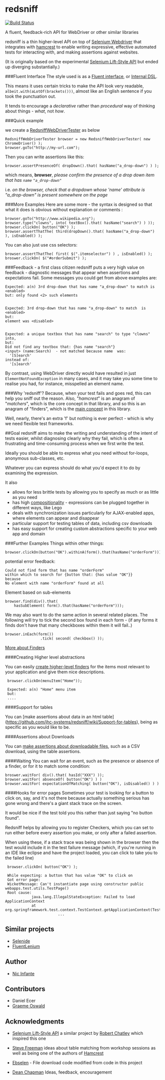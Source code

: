 redsniff
========
[![Build Status](https://travis-ci.org/jhc-systems/redsniff.svg?branch=master)](https://travis-ci.org/jhc-systems/redsniff)


A fluent, feedback-rich API for WebDriver or other similar libraries

redsniff is a thin higher-level API on top of [Selenium Webdriver](http://code.google.com/p/selenium/wiki/GettingStarted) that integrates with [hamcrest](http://code.google.com/p/hamcrest/wiki/Tutorial) to enable writing expressive, effective automated tests for interacting with, and making assertions against websites. 

(It is originally based on the experimental [Selenium Lift-Style API](http://code.google.com/p/selenium/wiki/LiftStyleApi) but ended up diverging substantially.)

###Fluent Interface
The style used is as a [Fluent interface](http://en.wikipedia.org/wiki/Fluent_interface), or [Internal DSL](http://martinfowler.com/books/dsl.html).

This means it uses certain tricks to make the API look very readable, `albeit.with(aLotOf(brackets()))`, almost like an English sentence if you took the punctuation out. 

It tends to encourage a *declarative* rather than *procedural* way of thinking about things - *what*, not *how*.

###Quick example

we create a [RedsniffWebDriverTester](https://github.com/jhc-systems/redsniff/wiki/RedsniffWebDriverTester) as below  

    RedsniffWebDriverTester browser = new RedsniffWebDriverTester( new ChromeDriver() );
    browser.goTo("http://my-url.com");


Then you can write assertions like this:

    browser.assertPresenceOf( dropDown().that( hasName("a_drop-down") ) );


which means, **browser**, *please confirm the presence of a drop down item that has `name` `"a_drop-down"`*

i.e. *on the browser, check that a dropdown whose 'name' attribute is "a_drop-down" is present somewhere on the page*


###More Examples
Here are some more - the syntax is designed so that what it does is obvious without explanation or comments :

    browser.goTo("http://www.wikipedia.org");
    browser.type("clowns", into( textBox().that( hasName("search") ) ));
    browser.clickOn( button("OK") );
    browser.assertThatThe( third(dropDown().that( hasName("a_drop-down") ), isEnabled() );
    
You can also just use css selectors:

    browser.assertThatThe( first( $(".itemselector") ) , isEnabled() );
    broswer.clickOn( $("#orderSubmit") );

###Feedback - a first class citizen
redsniff puts a very high value on feedback - diagnostic messages that appear when assertions and expectations fail.
Some messages you could get from above examples are:

    Expected: a(n) 3rd drop-down that has name "a_drop-down" to match is <enabled>
    but: only found <2> such elements


    Expected: 3rd drop-down that has name "a_drop-down" to match  is <enabled>
    but:
    element was <disabled>


    Expected: a unique textbox that has name "search" to type "clowns" into, 
    but:
    Did not find any textbox that: {has name "search"}
    <input> (name:Search)  - not matched because name  was:
      '[S]earch'
    instead of:
      '[s]earch'

By contrast, using WebDriver directly would have resulted in just `ElementNotFoundException` in many cases, and it may take you some time to realise you had, for instance, misspelled an element name.


###Why 'redsniff'?
Because, when your test fails and goes red, this can help you sniff out the reason.  Also, "_hamcrest_" is an anagram of "_matchers_", which is the core concept in that library, and so this is an anagram of "finders", which is the [main concept](https://github.com/jhc-systems/redsniff/wiki/Finders) in this library. 

Well, nearly, there's an extra 'f' but nothing is ever perfect - which is why we need flexible test frameworks.

##Goal
redsniff aims to make the writing and understanding of the intent of tests easier, whilst diagnosing clearly why they fail, which is often a frustrating and time-consuming process when we first write the test.

Ideally you should be able to express what you need without for-loops, anonymous sub-classes, etc.

Whatever you can express should do what you'd expect it to do by examining the expression.

It also
* allows for less brittle tests by allowing you to specify as much or as little as you need
* has high [compositionality](http://vimeo.com/user22258446/review/79095045/9590c62ac2) - expressions can be plugged together in different ways, like Lego 
* deals with synchronization issues particularly for AJAX-enabled apps, where elements can appear and disappear
* particular support for testing tables of data, including csv downloads
* has easy support for creating custom abstractions specific to your web app and domain


###Further Examples
Things within other things:

    browser.clickOn(button("OK").withinA(form().that(hasName("orderForm")));
    
potential error feedback:

    Could not find form that has name "orderForm"
    within which to search for {button that: {has value "OK"}}
    because
    No element with name "orderForm" found at all

Element based on sub-elements
    
    browser.find(div().that(
        hasSubElement( form().that(hasName("orderForm")));

We may also want to do the same action in several related places.
The following will try to tick the second box found in each form - (if any forms it finds don't have that many checkboxes within them it will fail..)
    
    browser.inEach(form())
                    .tick( second( checkbox() ));

[More about Finders](https://github.com/jhc-systems/redsniff/wiki/Finders)

####Creating Higher level abstractions

You can easily [create higher-level finders](https://github.com/jhc-systems/redsniff/wiki/Higher-level-abstractions) for the items most relevant to your application and give them nice descriptions.

     browser.clickOn(menuItem("Home"));
     
     Expected: a(n) "Home" menu item
     but:
     ....

####Support for tables

You can [make assertions about data in an html table] (https://github.com/jhc-systems/redsniff/wiki/Support-for-tables), being as specific as you would like to be.

####Assertions about Downloads

You can [make assertions about downloadable files](https://github.com/jhc-systems/redsniff/wiki/Support-for-downloads), such as a CSV download, using the table assertions.

####Waiting
You can wait for an event, such as the presence or absence of a finder, or for it to match some condition:

    broswer.waitFor( div().that( hasId("XXX") ));
    browser.waitFor( absenceOf( button("OK") ) )
    browser.waitFor( expectationOfMatching( button("OK"), isDisabled() ) )

####Hooks for error pages
Sometimes your test is looking for a button to click on, say, and it's not there because actually something serious has gone wrong and there's a giant stack trace on the screen.  

It would be nice if the test told you this rather than just saying "no button found".

Redsniff helps by allowing you to register Checkers, which you can set to run either before every assertion you make, or only after a failed assertion.

When using these, if a stack trace was being shown in the browser then the test would include it in the test failure message (which, if you're running in an IDE like eclipse and have the project loaded, you can click to take you to the failed line)

     browser.clickOn( button("OK") );
     
     While expecting: a button that has value "OK" to click on
	 Got error page:
	 WicketMessage: Can't instantiate page using constructor public webapps.test.utils.TestPage()
	 Root cause:
				java.lang.IllegalStateException: Failed to load ApplicationContext
  			    at org.springframework.test.context.TestContext.getApplicationContext(TestContext.java:157)
                            ...


## Similar projects
- [Selenide](http://selenide.org/)
- [FluentLenium](https://github.com/FluentLenium/FluentLenium)

## Author
- [Nic Infante](https://github.com/nico78)


## Contributors
- Daniel Ecer
- [Graeme Oswald](https://github.com/GraemeOswald)


## Acknowledgments
- [Selenium Lift-Style API](http://code.google.com/p/selenium/wiki/LiftStyleApi) a similar project  by [Robert Chatley](https://github.com/rchatley) which inspired this one
- [Steve Freeman](https://github.com/sf105) ideas about table matching from workshop sessions as well as being one of the authors of [Hamcrest](https://github.com/hamcrest/JavaHamcrest)

- [Ebselen](https://github.com/Ardesco/Ebselen)  - File download code modified from code in this project
- [Dean Chapman](https://github.com/p14n) Ideas, feedback, encouragement



